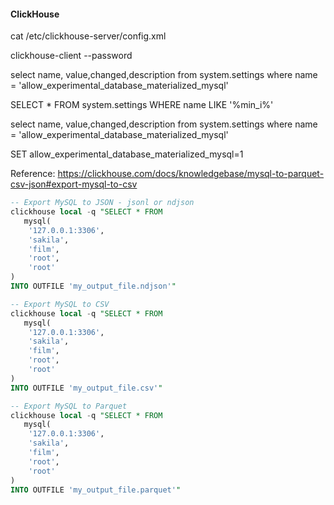 #### ClickHouse

cat /etc/clickhouse-server/config.xml  

clickhouse-client --password  

select name, value,changed,description from system.settings where name = 'allow_experimental_database_materialized_mysql'  

SELECT *
FROM system.settings
WHERE name LIKE '%min_i%'  




select name, value,changed,description from system.settings where name = 'allow_experimental_database_materialized_mysql'  

SET allow_experimental_database_materialized_mysql=1  


Reference: https://clickhouse.com/docs/knowledgebase/mysql-to-parquet-csv-json#export-mysql-to-csv

~~~sql
-- Export MySQL to JSON - jsonl or ndjson
clickhouse local -q "SELECT * FROM
   mysql(
    '127.0.0.1:3306',
    'sakila',
    'film',
    'root',
    'root'
)
INTO OUTFILE 'my_output_file.ndjson'"
~~~

~~~sql
-- Export MySQL to CSV
clickhouse local -q "SELECT * FROM
   mysql(
    '127.0.0.1:3306',
    'sakila',
    'film',
    'root',
    'root'
)
INTO OUTFILE 'my_output_file.csv'"
~~~

~~~sql
-- Export MySQL to Parquet
clickhouse local -q "SELECT * FROM
   mysql(
    '127.0.0.1:3306',
    'sakila',
    'film',
    'root',
    'root'
)
INTO OUTFILE 'my_output_file.parquet'"
~~~


